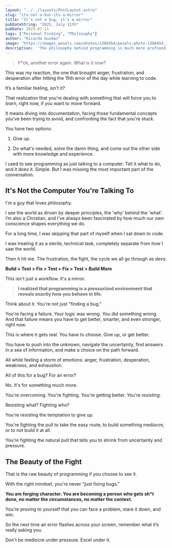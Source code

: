 ```yaml
---
layout: "../../layouts/PostLayout.astro"
slug: "its-not-a-but-its-a-mirror"
title: "It's not a bug, it's a mirror"
pubDateString: "2025, July 11th"
pubDate: 2025-07-11
tags: ["Personal Finding", "Philosophy"]
author: "Ricardo Guzman"
image: "https://images.pexels.com/photos/1386454/pexels-photo-1386454.jpeg"
description:  "The philosophy behind programming is much more profound and even 'beautiful' than just writing code and fixing bugs. It's a journey about failure, fear, dealing with the unknown and overcoming all of this to bring to life your vision."
---
```


> F\*ck, another error again. What is it now?

This was my reaction, the one that brought anger, frustration, and desperation after hitting the 15th error of the day while learning to code.

It’s a familiar feeling, isn't it? 

That realization that you’re dealing with something that will force you to _learn_, right now, if you want to move forward. 

It means diving into documentation, facing those fundamental concepts you’ve been trying to avoid, and confronting the fact that you're stuck.

You have two options:

1. Give up.
    
2. Do what's needed, solve the damn thing, and come out the other side with more knowledge and experience.
    

I used to see programming as just talking to a computer. Tell it what to do, and it does it. Simple. But I was missing the most important part of the conversation.

## It's Not the Computer You're Talking To

I'm a guy that loves philosophy. 

I see the world as driven by deeper principles, the 'why' behind the 'what'. I’m also a Christian, and I've always been fascinated by how much our own conscience shapes everything we do.

For a long time, I was skipping that part of myself when I sat down to code. 

I was treating it as a sterile, technical task, completely separate from how I saw the world.

Then it hit me. The frustration, the fight, the cycle we all go through as devs:

**Build > Test > Fix > Test > Fix > Test > Build More**

This isn't just a workflow. It's a mirror.

> **I realized that programming is a pressurized environment that reveals exactly how you behave in life.**

Think about it. You're not just "finding a bug."

You're facing a failure. Your logic was wrong. _You_ did something wrong. And that failure means you have to get better, smarter, and even stronger, right now.

This is where it gets real. You have to choose. Give up, or get better.

You have to push into the unknown, navigate the uncertainty, find answers in a sea of information, and make a choice on the path forward. 

All while feeling a storm of emotions: anger, frustration, desperation, weakness, and exhaustion.

All of this for a bug? For an error?

No. It's for something much more.

You're overcoming. You're fighting. You're getting better. You're _resisting_.

Resisting what? Fighting who?

You're resisting the temptation to give up. 

You're fighting the pull to take the easy route, to build something mediocre, or to not build it at all. 

You’re fighting the natural pull that tells you to shrink from uncertainty and pressure.

## The Beauty of the Fight

That is the raw beauty of programming if you choose to see it.

With the right mindset, you're never "just fixing bugs."

**You are forging character. You are becoming a person who gets sh\*t done, no matter the circumstances, no matter the context.**

You're proving to yourself that you can face a problem, stare it down, and win.

So the next time an error flashes across your screen, remember what it’s really asking you.

Don't be mediocre under pressure. Excel under it.